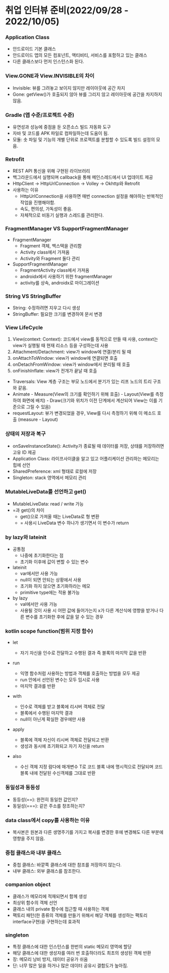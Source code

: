 # 취업 인터뷰 준비(2022/09/28 - 2022/10/05)

### Application Class
- 안드로이드 기본 클래스
- 안드로이드 앱의 모든 컴포넌트, 액티비티, 서비스를 포함하고 있는 클래스
- 다른 클래스보다 먼저 인스턴스화 된다.

### View.GONE과 View.INVISIBLE의 차이
- Invisible: 뷰를 그려놓고 보이지 않지만 레이아웃에 공간 차지
- Gone: getView()가 호출되지 않아 뷰를 그리지 않고 레이아웃에 공간을 차지하지 않음.

### Gradle (앱 수준/프로젝트 수준)
- 유연성과 성능에 중점을 둔 오픈소스 빌드 자동화 도구
- 자바 및 코드를 APK 파일로 컴파일하는데 도움이 됨.
- 모듈: 솟 파일 및 기능의 개별 단위로 프로젝트를 분할할 수 있도록 빌드 설정의 모음.

### Retrofit
- REST API 통신을 위해 구현된 라이브러리
- 백그라운드에서 실행되며 callback을 통해 메인스레드에서 UI 업데이트 제공
- HttpClient -> HttpUrlConnection -> Volley -> Okhttp와 Retrofit
- 사용하는 이유
    - HttpUrlConnection을 사용하면 매번 connection 설정을 해야하는 반복적인 작업을 진행해야함.
    - 속도, 편의성, 가독성이 좋음.
    - 자체적으로 비동기 실행과 스레드를 관리한다.

### FragmentManager VS SupportFragmentManager
- FragmentManager
    - Fragment 객체, 백스택을 관리함
    - Activity class에서 가져옴
    - Activity와 Fragment 둘다 관리
- SupportFragmentManager
    - FragmentActivity class에서 가져옴
    - androidx에서 사용하기 위한 fragmentManager
    - activity를 상속, androidx로 마이그레이션

### String VS StringBuffer
- String: 수정하려면 지우고 다시 생성
- StringBuffer: 필요한 크기를 변경하여 문서 변경

### View LifeCycle
1. View(context: Context): 코드에서 view를 동적으로 만들 때 사용, context는 view가 실행될 때 현재 리소스 등을 구성하는데 사용
2. Attachment/Detachment: view가 window에 연결/분리 될 때
3. onAttachToWindow: view가 window에 연결되면 호출
4. onDetachFromWindow: view가 window에서 분리될 때 호출
5. onFinishInflate: view가 전개가 끝날 때 호출
- Traversals: View 계층 구조는 부모 노드에서 분기가 있는 리프 노드의 트리 구조와 같음.
- Animate - Measure(View의 크기를 확인하기 위해 호출) - Layout(View를 측정하여 화면에 배치) - Draw(크기와 위치가 이전 단계에서 계산되어 View는 이를 기준으로 그릴 수 있음)
- requestLayout: 뷰가 변경되었을 경우, View를 다시 측정하기 위해 이 메소드 호출 (measure - Layout)

### 상태의 저장과 복구
- onSaveInstanceState(): Activity가 종료될 때 데이터를 저장, 상태를 저장하려면 고유 ID 제공
- Application Class: 라이프사이클을 알고 있고 어플리케이션 관리하는 메모리는 힙에 선언
- SharedPreference: xml 형태로 로컬에 저장
- Singleton: stack 영역에서 메모리 관리

### MutableLiveData를 선언하고 get()
- MutableLiveData: read / write 가능
- =과 get()의 차이
    - get()으로 가져올 때는 LiveData로 형 변환
    - = 사용시 LiveData 변수 하나가 생기면서 이 변수가 return


### by lazy와 lateinit
- 공통점
    - 나중에 초기화한다는 점
    - 초기화 이후에 값이 변할 수 있는 변수
- lateinit
    - var에서만 사용 가능
    - null이 되면 안되는 상황에서 사용
    - 초기화 하지 않으면 초기화하라는 메모
    - primitive type에는 적용 불가능
- by lazy
    - val에서만 사용 가능
    - 사용될 것이 사용 시 어떤 값에 들어가는지 x가 다른 계산식에 영향을 받거나 다른 변수를 초기화한 후에 값을 알 수 있는 경우

### kotlin scope function(범위 지정 함수)
- let
    - 자기 자신을 인수로 전달하고 수행된 결과 즉 블록의 마지막 값을 반환
- run
    - 익명 함수처럼 사용하는 방법과 객체를 호출하는 방법을 모두 제공
    - run 안에서 선언된 변수는 모두 임시로 사용
    - 마지막 결과를 반환
- with
    - 인수로 객체를 받고 블록에 리시버 객체로 전달
    - 블록에서 수행된 마지막 결과
    - null이 아닌게 확실한 경우에만 사용

- apply
    - 블록에 객체 자신이 리시버 객체로 전달되고 반환
    - 생성과 동시에 초기화되고 자기 자신을 return
- also
    - 수신 객체 지정 람다에 매개변수 T로 코드 블록 내에 명시적으로 전달되며 코드 블록 내에 전달된 수신객체를 그대로 반환

### 동일성과 동등성
- 동등성(==): 완전히 동일한 값인지?
- 동일성(===): 같은 주소를 창조하는지?

### data class에서 copy를 사용하는 이유
- 복사본은 원본과 다른 생명주기를 가지고 복사를 변경한 후에 변경해도 다른 부분에 영향을 주지 않음.

### 중첩 클래스와 내부 클래스
- 중첩 클래스: 바깥쪽 클래스에 대한 참조를 저장하지 않는다.
- 내부 클래스: 외부 클래스를 참조한다.

### companion object
- 클래스가 메모리에 적재되면서 함께 생성
- 최상위 함수의 객체 선언
- 클래스 내의 private 함수에 접근할 때 사용하는 객체
- 팩토리 패턴(한 종류의 객체를 만들기 위해서 해당 객체를 생성하는 팩토리 interface구현)을 구현하는데 효과적

### singleton
- 특정 클래스에 대한 인스턴스를 한번의 static 메모리 영역에 할당
- 해당 클래스에 대한 생성자를 여러 번 호출하더라도 최초의 생성된 객체 반환
- 장: 메모리 낭비 방지, 데이터 공유가 쉬움
- 단: 너무 많은 일을 하거나 많은 데이터 공유시 결합도가 높아짐.

